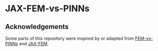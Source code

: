 # JAX-FEM-vs-PINNs
## Acknowledgements
Some parts of this repository were inspired by or adapted from [FEM-vs-PINNs](https://github.com/TamaraGrossmann/FEM-vs-PINNs.git) and [JAX-FEM](https://github.com/deepmodeling/jax-fem.git).